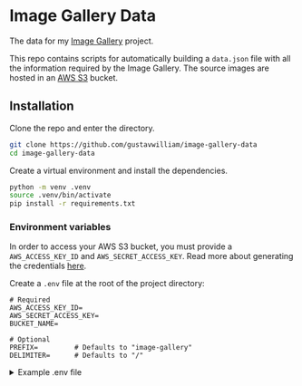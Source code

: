# Image Gallery Data

The data for my [Image Gallery](https://github.com/gustavwilliam/image-gallery) project.

This repo contains scripts for automatically building a `data.json` file with all the information required by the Image Gallery.
The source images are hosted in an [AWS S3](https://aws.amazon.com/s3/) bucket.

## Installation

Clone the repo and enter the directory.

```zsh
git clone https://github.com/gustavwilliam/image-gallery-data
cd image-gallery-data
```

Create a virtual environment and install the dependencies.

```zsh
python -m venv .venv
source .venv/bin/activate
pip install -r requirements.txt
```

### Environment variables

In order to access your AWS S3 bucket, you must provide a `AWS_ACCESS_KEY_ID` and `AWS_SECRET_ACCESS_KEY`.
Read more about generating the credentials [here](https://docs.aws.amazon.com/IAM/latest/UserGuide/id_credentials_access-keys.html#Using_CreateAccessKey).

Create a `.env` file at the root of the project directory:

```
# Required
AWS_ACCESS_KEY_ID=
AWS_SECRET_ACCESS_KEY=
BUCKET_NAME=

# Optional
PREFIX=         # Defaults to "image-gallery"
DELIMITER=      # Defaults to "/"
```

<details>

<summary>Example .env file</summary>

```
AWS_ACCESS_KEY_ID=AKIAIOSFODNN7EXAMPLE
AWS_SECRET_ACCESS_KEY=wJalrXUtnFEMI/K7MDENG/bPxRfiCYEXAMPLEKEY
BUCKET_NAME=cdn.godi.se

PREFIX=image-gallery
DELIMItER=/
```

</details>
